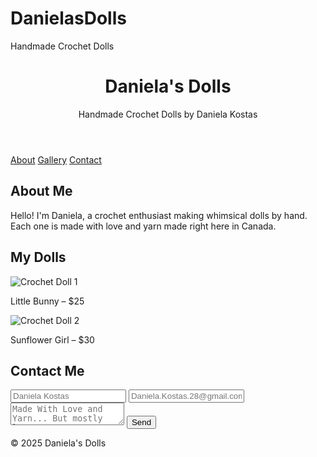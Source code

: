 # DanielasDolls
<!DOCTYPE html>
<html lang="en">
<head>
  <meta charset="UTF-8">
  <meta name="viewport" content="width=device-width, initial-scale=1">
 Handmade Crochet Dolls
  <link rel="stylesheet" href="style.css">
</head>
<body>

  <header>
    <h1>Daniela's Dolls</h1>
    <p>Handmade Crochet Dolls by Daniela Kostas</p>
  </header>

  <nav>
    <a href="#about">About</a>
    <a href="#gallery">Gallery</a>
    <a href="#contact">Contact</a>
  </nav>

  <section id="about">
    <h2>About Me</h2>
    <p>Hello! I'm Daniela, a crochet enthusiast making whimsical dolls by hand. Each one is made with love and yarn made right here in Canada.</p>
  </section>

  <section id="gallery">
    <h2>My Dolls</h2>
    <div class="gallery">
      <div class="item">
        <img src="doll1.jpg" alt="Crochet Doll 1">
        <p>Little Bunny – $25</p>
      </div>
      <div class="item">
        <img src="doll2.jpg" alt="Crochet Doll 2">
        <p>Sunflower Girl – $30</p>
      </div>
      <!-- Add more dolls here -->
    </div>
  </section>

  <section id="contact">
    <h2>Contact Me</h2>
    <form action="Daniela.Kostas.28@gmail.com" method="post" enctype="text/plain">
      <input type="text" name="Daniela" placeholder="Daniela Kostas" required>
      <input type="email" name="email" placeholder="Daniela.Kostas.28@gmail.com" required>
      <textarea name="message" placeholder="Made With Love and Yarn... But mostly love!" required></textarea>
      <button type="submit">Send</button>
    </form>
  </section>

  <footer>
    <p>&copy; 2025 Daniela's Dolls</p>
  </footer>

</body>
</html>
